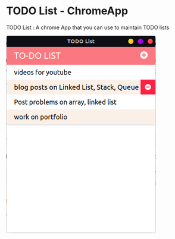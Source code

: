 # TODO List - ChromeApp
TODO List : A chrome App that you can use to maintain TODO lists

![Screen SHot of App](https://github.com/ShuLaPy/TODO-List-ChromeApp/blob/master/sreenShot.png)
